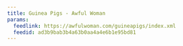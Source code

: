 ```yaml
---
title: Guinea Pigs - Awful Woman
params:
  feedlink: https://awfulwoman.com/guineapigs/index.xml
  feedid: ad3b9bab3b4a63b0aa4a4e6b1e95bd81
---
```

